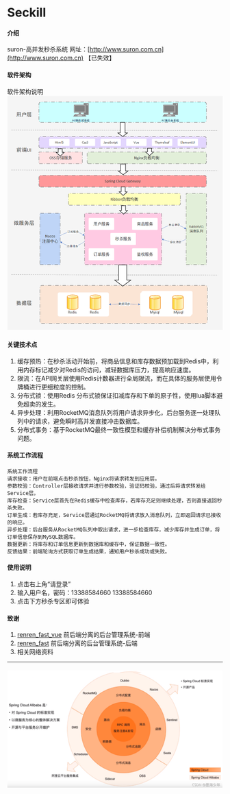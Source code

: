 # Seckill

#### 介绍
suron-高并发秒杀系统
网址：[http://www.suron.com.cn](http://www.suron.com.cn) 【已失效】

#### 软件架构
软件架构说明
![img_2.png](img_2.png)
#### 关键技术点
1. 缓存预热：在秒杀活动开始前，将商品信息和库存数据预加载到Redis中，利用内存标记减少对Redis的访问，减轻数据库压力，提高响应速度。
2. 限流：在API网关层使用Redis计数器进行全局限流，而在具体的服务层使用令牌桶进行更细粒度的控制。
3. 分布式锁：使用Redis 分布式锁保证扣减库存和下单的原子性，使用lua脚本避免超卖的发生。
4. 异步处理：利用RocketMQ消息队列将用户请求异步化，后台服务逐一处理队列中的请求，避免瞬时高并发直接冲击数据库。
5. 分布式事务：基于RocketMQ最终一致性模型和缓存补偿机制解决分布式事务问题。
#### 系统工作流程

    系统工作流程
    请求接收：用户在前端点击秒杀按钮，Nginx将请求转发到应用层。
    参数校验：Controller层接收请求并进行参数校验，验证码校验，通过后将请求转发给Service层。
    库存检查：Service层首先在Redis缓存中检查库存，若库存充足则继续处理，否则直接返回秒杀失败。
    订单生成：若库存充足，Service层通过RocketMQ将请求放入消息队列，立即返回请求已接收的响应。
    异步处理：后台服务从RocketMQ队列中取出请求，进一步检查库存，减少库存并生成订单，将订单信息保存到MySQL数据库。
    数据更新：将库存和订单信息更新到数据库和缓存中，保证数据一致性。
    反馈结果：前端轮询方式获取订单生成结果，通知用户秒杀成功或失败。

#### 使用说明

1.  点击右上角“请登录”
2.  输入用户名，密码：13388584660 13388584660
3.  点击下方秒杀专区即可体验

#### 致谢

1. [renren_fast_vue](https://gitee.com/renrenio/renren-fast-vue) 前后端分离的后台管理系统-前端
2. [renren_fast](https://gitee.com/renrenio/renren-fast) 前后端分离的后台管理系统-后端
3. 相关网络资料
** **
####
![img.png](img.png)
